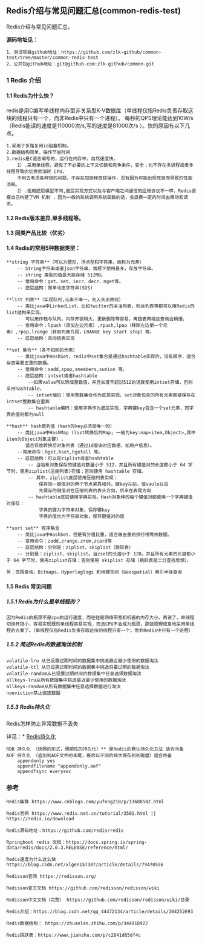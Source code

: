 ##  Redis介绍与常见问题汇总(common-redis-test)

Redis介绍与常见问题汇总。

**源码地址见**：

    1、测试项目github地址：https://github.com/zlk-github/common-test/tree/master/common-redis-test
    2、公共包github地址：git@github.com:zlk-github/common.git

### 1 Redis 介绍

#### 1.1 Redis为什么快？

redis是用C编写单线程内存型非关系型K-V数据库（单线程仅指Redis负责存取这块的线程只有一个，而非Redis中只有一个进程）。
每秒的QPS理论能达到10W/s（Redis能读的速度是110000次/s,写的速度是81000次/s ）。快的原因有以下几点。

    1.采用了多路复用io阻塞机制。
    2.数据结构简单，操作节省时间
    3.redis是C语言编写的，运行在内存中，自然速度快。
        1）.采用单线程，避免了不必要的上下文切换和竞争条件，安全；也不存在多进程或者多线程导致的切换而消耗 CPU，
        不用去考虑各种锁的问题，不存在加锁释放锁操作，没有因为可能出现死锁而导致的性能消耗。
        2）.使用底层模型不同,底层实现方式以及与客户端之间通信的应用协议不一样，Redis直接自己构建了VM 机制 ，因为一般的系统调用系统函数的话，会浪费一定的时间去移动和请求。


#### 1.2 Redis版本差异,单多线程等。

#### 1.3 同类产品比较（优劣）

#### 1.4 Redis的常用5种数据类型：

    **string 字符串**（可以为整形、浮点型和字符串，统称为元素）
        -- String字符串或者json字符串，常规下使用最多，存放字符串。
        -- string 类型的值最大能存储 512MB。
        -- 常用命令：get、set、incr、decr、mget等。
        -- 底层结构：简单动态字符串(SDS)
    
    **list 列表**（实现队列,元素不唯一，先入先出原则）  
        -- 类比java中LinkedList，比如twitter的关注列表，粉丝列表等都可以用Redis的list结构来实现。
           可以用作栈与队列。内存开销稍大，更新删除等容易，离链表两端远查询会稍慢。
        -- 常用命令：lpush（添加左边元素）,rpush,lpop（移除左边第一个元素）,rpop,lrange（获取列表片段，LRANGE key start stop）等。
        -- 底层结构：双向链表实现

    **set 集合**（各不相同的元素） 
        -- 类比java中HashSet，redis中set集合是通过hashtable实现的，没有顺序，适合存放需要去重的数据。
        -- 常用命令：sadd,spop,smembers,sunion 等。
        -- 底层结构：intset或者hashtable
            --如果value可以转成整数值，并且长度不超过512的话就使用intset存储，否则采用hashtable。
            -- intset编码：使用整数集合作为底层实现，set对象包含的所有元素都被保存在intset整数集合里面
            -- hashtable编码：使用字典作为底层实现，字典键key包含一个set元素，而字典的值则都为null

    **hash** hash散列值（hash的key必须是唯一的） 
        -- 类比java中HashMap (list转换后的Map; 一般为key:map<item,Object>,其中item为Object对象主键) ，
           适合存放转换后对象列表（通过id查询对应数据，如用户信息）。
        --常用命令：hget,hset,hgetall 等。
        -- 底层结构：可以是ziplist或者hashtable
            -- 当哈希对象保存的键值对数量小于 512，并且所有键值对的长度都小于 64 字节时，使用ziplist(压缩列表)存储；否则使用 hashtable 存储。
            -- 其中，ziplist底层使用压缩列表实现：
                保存同一键值对的两个节点紧靠相邻，键key在前，值vaule在后
                先保存的键值对在压缩列表的表头方向，后来在表尾方向
            -- hashtable底层使用字典实现，Hash对象种的每个键值对都使用一个字典键值对保存：
                字典的键为字符串对象，保存键key
                字典的值也为字符串对象，保存键值对的值

    **sort set** 有序集合  
        -- 类比java中HashSet，但是有分值比重，适合做去重的排行榜等热数据。
        -- 常用命令：zadd,zrange,zrem,zcard等
        -- 底层结构：分别是：ziplist、skiplist（跳跃表）
        -- 分别是：ziplist、skiplist。当zset的长度小于 128，并且所有元素的长度都小于 64 字节时，使用ziplist存储；否则使用 skiplist 存储（跳跃表是二分查找思想）。

    另：范围查询，Bitmaps，Hyperloglogs 和地理空间（Geospatial）索引半径查询

#### 1.5 Redis 常见问题

##### 1.5.1 Redis为什么是单线程的？

    因为Redis的瓶颈不是cpu的运行速度，而往往是网络带宽和机器的内存大小。再说了，单线程切换开销小，容易实现既然单线程容易实现，而且CPU不会成为瓶颈，那就顺理成章地采用单线程的方案了。（单线程仅指Redis负责存取这块的线程只有一个，而非Redis中只有一个进程）

##### 1.5.2 简述Redis的数据淘汰机制

    volatile-lru 从已设置过期时间的数据集中挑选最近最少使用的数据淘汰
    volatile-ttl 从已设置过期时间的数据集中挑选将要过期的数据淘汰
    volatile-random从已设置过期时间的数据集中任意选择数据淘汰
    allkeys-lru从所有数据集中挑选最近最少使用的数据淘汰
    allkeys-random从所有数据集中任意选择数据进行淘汰
    noeviction禁止驱逐数据

##### 1.5.3 Redis持久化

Redis怎样防止异常数据不丢失

详见：* [Redis持久化](https://github.com/zlk-github/common-test/blob/master/common-redis-test/README-PERSISTENCE.md#Redis持久化)

    RDB 持久化 （快照的形式，周期性的持久化）** 是Redis的默认持久化方法 适合冷备
    AOF 持久化 （追加到AOF文件的末尾，最后以不同的频次保存到到磁盘）适合热备
        appendonly yes
        appendfilename "appendonly.aof"
        appendfsync everysec

### 参考

    Redis集群 https://www.cnblogs.com/yufeng218/p/13688582.html

    Redis官网 https://www.redis.net.cn/tutorial/3501.html || https://redis.io/download
    
    Redis源码地址：https://github.com/redis/redis
    
    Rpringboot redis 文档：https://docs.spring.io/spring-data/redis/docs/2.0.3.RELEASE/reference/html/

    Redis速度为什么这么快 https://blog.csdn.net/xlgen157387/article/details/79470556

    Redisson官网 https://redisson.org/

    Redisson官方文档 https://github.com/redisson/redisson/wiki

    Redisson中文文档（完整） https://github.com/redisson/redisson/wiki/目录

    Redis介绍：https://blog.csdn.net/qq_44472134/article/details/104252693

    Redis数据结构： https://zhuanlan.zhihu.com/p/344918922
    
    Redis跳跃表：https://www.jianshu.com/p/c2841d65df4c